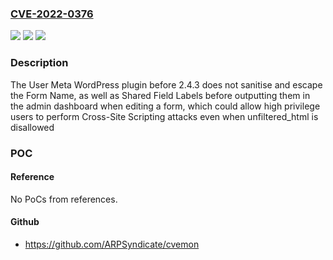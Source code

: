### [CVE-2022-0376](https://cve.mitre.org/cgi-bin/cvename.cgi?name=CVE-2022-0376)
![](https://img.shields.io/static/v1?label=Product&message=User%20Meta%20%E2%80%93%20User%20Profile%20Builder%20and%20User%20management%20plugin&color=blue)
![](https://img.shields.io/static/v1?label=Version&message=n%2Fa&color=blue)
![](https://img.shields.io/static/v1?label=Vulnerability&message=CWE-79%20Cross-site%20Scripting%20(XSS)&color=brighgreen)

### Description

The User Meta WordPress plugin before 2.4.3 does not sanitise and escape the Form Name, as well as Shared Field Labels before outputting them in the admin dashboard when editing a form, which could allow high privilege users to perform Cross-Site Scripting attacks even when unfiltered_html is disallowed

### POC

#### Reference
No PoCs from references.

#### Github
- https://github.com/ARPSyndicate/cvemon

